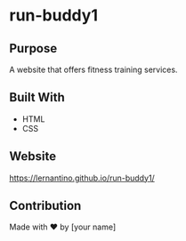 # run-buddy1

## Purpose
A website that offers fitness training services.

## Built With
* HTML
* CSS

## Website
https://lernantino.github.io/run-buddy1/

## Contribution
Made with ❤️ by [your name]
